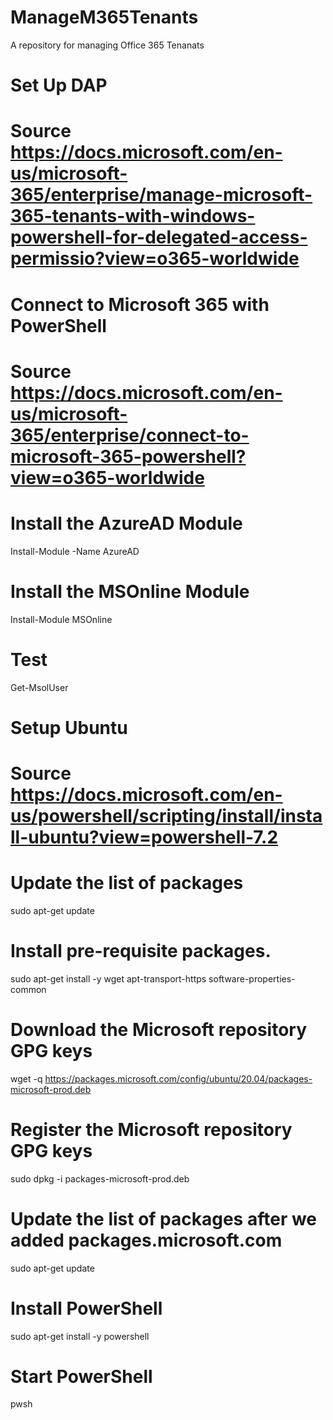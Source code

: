 # ManageM365Tenants
A repository for managing Office 365 Tenanats

# Set Up DAP 
# Source https://docs.microsoft.com/en-us/microsoft-365/enterprise/manage-microsoft-365-tenants-with-windows-powershell-for-delegated-access-permissio?view=o365-worldwide

# Connect to Microsoft 365 with PowerShell
# Source https://docs.microsoft.com/en-us/microsoft-365/enterprise/connect-to-microsoft-365-powershell?view=o365-worldwide

# Install the AzureAD Module
Install-Module -Name AzureAD

# Install the MSOnline Module
Install-Module MSOnline

# Test

Get-MsolUser



# Setup Ubuntu
# Source https://docs.microsoft.com/en-us/powershell/scripting/install/install-ubuntu?view=powershell-7.2

# Update the list of packages
sudo apt-get update
# Install pre-requisite packages.
sudo apt-get install -y wget apt-transport-https software-properties-common
# Download the Microsoft repository GPG keys
wget -q https://packages.microsoft.com/config/ubuntu/20.04/packages-microsoft-prod.deb
# Register the Microsoft repository GPG keys
sudo dpkg -i packages-microsoft-prod.deb
# Update the list of packages after we added packages.microsoft.com
sudo apt-get update
# Install PowerShell
sudo apt-get install -y powershell
# Start PowerShell
pwsh